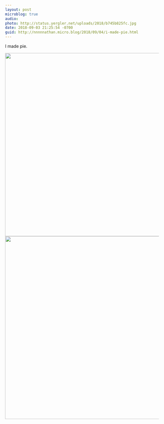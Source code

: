 ```yaml
---
layout: post
microblog: true
audio: 
photo: http://status.yergler.net/uploads/2018/b745b825fc.jpg
date: 2018-09-03 21:25:54 -0700
guid: http://nnnnnathan.micro.blog/2018/09/04/i-made-pie.html
---
```

I made pie.

<img src="http://status.yergler.net/uploads/2018/398e3959ef.jpg" width="600" height="600" /><img src="http://status.yergler.net/uploads/2018/b745b825fc.jpg" width="600" height="599" />
